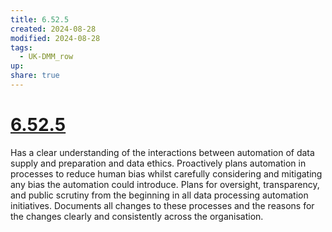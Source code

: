 ```yaml
---
title: 6.52.5
created: 2024-08-28
modified: 2024-08-28
tags:
  - UK-DMM_row
up: 
share: true
---
```

# [6.52.5](6.52.5.md)

Has a clear understanding of the interactions between automation of data supply and preparation and data ethics. Proactively plans automation in processes to reduce human bias whilst carefully considering and mitigating any bias the automation could introduce. Plans for oversight, transparency, and public scrutiny from the beginning in all data processing automation initiatives. Documents all changes to these processes and the reasons for the changes clearly and consistently across the organisation.

